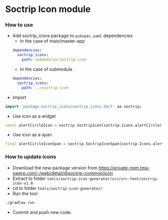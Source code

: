 # Soctrip Icon module

### How to use

- Add soctrip_icons package to `pubspec.yaml` dependencies
    - In the case of main/master-app
    ```yaml
    dependencies:
      soctrip_icons:
        path: submodules/soctrip-icon
    ```
    - In the case of submodule
    ```yaml
    dependencies:
      soctrip_icons:
        path: ../soctrip-icon
    ```
- Import
```dart
import 'package:soctrip_icons/soctrip_icons.dart' as soctrip;
```
- Use icon as a widget
```dart
const alertCircleIcon = soctrip.SoctripIcon(soctrip.Icons.alertCircle);
```
- Use icon as a span
```dart
final alertCircleIconSpan = soctrip.SoctripIconSpan(soctrip.Icons.alertCircle);
```


### How to update icons

- Download the new package version from https://private-npm.tma-swerp.com/-/web/detail/@soctrip-common/icon
- Extract to folder `tools/soctrip-icon-generator/src/src-font/soctrip-icon-v1.0`
- cd to folder `tools/soctrip-icon-generator/`
- Run the tool
```bash
./gradlew run
```
- Commit and push new code.

